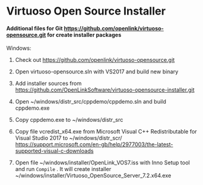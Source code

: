 # Virtuoso Open Source Installer

#### Additional files for Git https://github.com/openlink/virtuoso-opensource.git  for create installer packages

Windows:

1. Check out https://github.com/openlink/virtuoso-opensource.git

2. Open virtuoso-opensource.sln with VS2017 and build new binary

3. Add installer sources from https://github.com/OpenLinkSoftware/virtuoso-opensource-installer.git

4. Open ~/windows/distr_src/cppdemo/cppdemo.sln and build cppdemo.exe

5. Copy cppdemo.exe to ~/windows/distr_src

6. Copy file vcredist_x64.exe from  Microsoft Visual C++ Redistributable for Visual Studio 2017
   to ~/windows/distr_scr/
   https://support.microsoft.com/en-gb/help/2977003/the-latest-supported-visual-c-downloads

7. Open file ~/windows/installer/OpenLink_VOS7.iss with Inno Setup tool and run `Compile` .
   It will create installer ~/windows/installer/Virtuoso_OpenSource_Server_7.2.x64.exe
